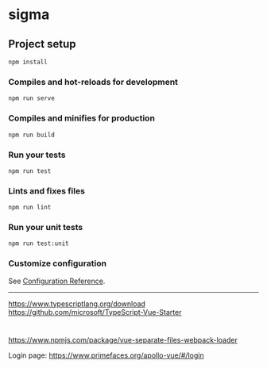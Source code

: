 # sigma

## Project setup
```
npm install
```

### Compiles and hot-reloads for development
```
npm run serve
```

### Compiles and minifies for production
```
npm run build
```

### Run your tests
```
npm run test
```

### Lints and fixes files
```
npm run lint
```

### Run your unit tests
```
npm run test:unit
```

### Customize configuration
See [Configuration Reference](https://cli.vuejs.org/config/).



---------------------
https://www.typescriptlang.org/download
https://github.com/microsoft/TypeScript-Vue-Starter


#
https://www.npmjs.com/package/vue-separate-files-webpack-loader


Login page:
https://www.primefaces.org/apollo-vue/#/login